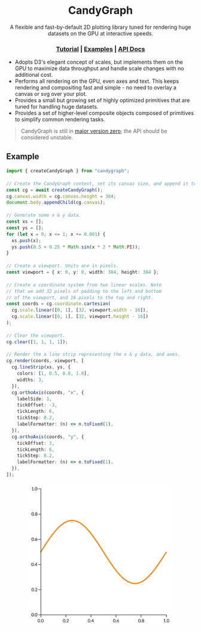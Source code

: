 <h1 align="center">
  CandyGraph
</h1>

<div align="center">
  A flexible and fast-by-default 2D plotting library tuned for rendering huge datasets on the GPU at interactive speeds.
</div>

<div align="center">
  <h3 align="center">
    <a href="https://wwwtyro.github.io/candygraph/tutorial/dist/">Tutorial</a> |
    <a href="https://wwwtyro.github.io/candygraph/examples/dist/">Examples</a> |
    <a href="https://github.com/wwwtyro/candygraph/blob/master/docs/API.md">API Docs</a>
  </h3>
</div>

- Adopts D3's elegant concept of scales, but implements them on the GPU to maximize data throughput and handle scale changes with no additional cost.
- Performs all rendering on the GPU, even axes and text. This keeps rendering and compositing fast and simple - no need to overlay a canvas or svg over your plot.
- Provides a small but growing set of highly optimized primitives that are tuned for handling huge datasets.
- Provides a set of higher-level composite objects composed of primitives to simplify common rendering tasks.

> CandyGraph is still in [major version zero](https://semver.org/#spec-item-4); the API should be considered unstable.

## Example

```ts
import { createCandyGraph } from "candygraph";

// Create the CandyGraph context, set its canvas size, and append it to the document.
const cg = await createCandyGraph();
cg.canvas.width = cg.canvas.height = 384;
document.body.appendChild(cg.canvas);

// Generate some x & y data.
const xs = [];
const ys = [];
for (let x = 0; x <= 1; x += 0.001) {
  xs.push(x);
  ys.push(0.5 + 0.25 * Math.sin(x * 2 * Math.PI));
}

// Create a viewport. Units are in pixels.
const viewport = { x: 0, y: 0, width: 384, height: 384 };

// Create a coordinate system from two linear scales. Note
// that we add 32 pixels of padding to the left and bottom
// of the viewport, and 16 pixels to the top and right.
const coords = cg.coordinate.cartesian(
  cg.scale.linear([0, 1], [32, viewport.width - 16]),
  cg.scale.linear([0, 1], [32, viewport.height - 16])
);

// Clear the viewport.
cg.clear([1, 1, 1, 1]);

// Render the a line strip representing the x & y data, and axes.
cg.render(coords, viewport, [
  cg.lineStrip(xs, ys, {
    colors: [1, 0.5, 0.0, 1.0],
    widths: 3,
  }),
  cg.orthoAxis(coords, "x", {
    labelSide: 1,
    tickOffset: -3,
    tickLength: 6,
    tickStep: 0.2,
    labelFormatter: (n) => n.toFixed(1),
  }),
  cg.orthoAxis(coords, "y", {
    tickOffset: 3,
    tickLength: 6,
    tickStep: 0.2,
    labelFormatter: (n) => n.toFixed(1),
  }),
]);
```
<p align="center">
  <img src="media/simple-plot.png">
</p>

